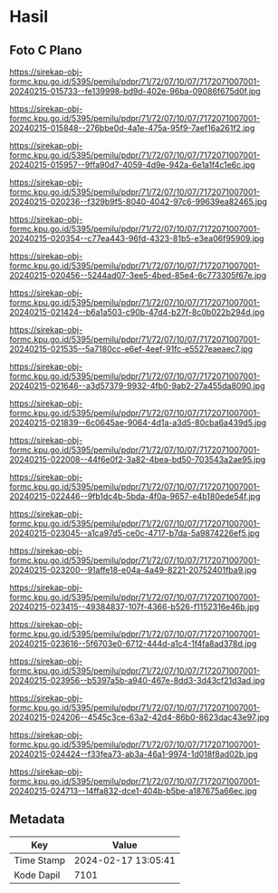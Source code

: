 # Hasil

## Foto C Plano

https://sirekap-obj-formc.kpu.go.id/5395/pemilu/pdpr/71/72/07/10/07/7172071007001-20240215-015733--fe139998-bd9d-402e-96ba-09086f675d0f.jpg

https://sirekap-obj-formc.kpu.go.id/5395/pemilu/pdpr/71/72/07/10/07/7172071007001-20240215-015848--276bbe0d-4a1e-475a-95f9-7aef16a261f2.jpg

https://sirekap-obj-formc.kpu.go.id/5395/pemilu/pdpr/71/72/07/10/07/7172071007001-20240215-015957--9ffa90d7-4059-4d9e-942a-6e1a1f4c1e6c.jpg

https://sirekap-obj-formc.kpu.go.id/5395/pemilu/pdpr/71/72/07/10/07/7172071007001-20240215-020236--f329b9f5-8040-4042-97c6-99639ea82465.jpg

https://sirekap-obj-formc.kpu.go.id/5395/pemilu/pdpr/71/72/07/10/07/7172071007001-20240215-020354--c77ea443-96fd-4323-81b5-e3ea06f95909.jpg

https://sirekap-obj-formc.kpu.go.id/5395/pemilu/pdpr/71/72/07/10/07/7172071007001-20240215-020456--5244ad07-3ee5-4bed-85e4-6c773305f67e.jpg

https://sirekap-obj-formc.kpu.go.id/5395/pemilu/pdpr/71/72/07/10/07/7172071007001-20240215-021424--b6a1a503-c90b-47d4-b27f-8c0b022b294d.jpg

https://sirekap-obj-formc.kpu.go.id/5395/pemilu/pdpr/71/72/07/10/07/7172071007001-20240215-021535--5a7180cc-e6ef-4eef-91fc-e5527eaeaec7.jpg

https://sirekap-obj-formc.kpu.go.id/5395/pemilu/pdpr/71/72/07/10/07/7172071007001-20240215-021646--a3d57379-9932-4fb0-9ab2-27a455da8090.jpg

https://sirekap-obj-formc.kpu.go.id/5395/pemilu/pdpr/71/72/07/10/07/7172071007001-20240215-021839--6c0645ae-9064-4d1a-a3d5-80cba6a439d5.jpg

https://sirekap-obj-formc.kpu.go.id/5395/pemilu/pdpr/71/72/07/10/07/7172071007001-20240215-022008--44f6e0f2-3a82-4bea-bd50-703543a2ae95.jpg

https://sirekap-obj-formc.kpu.go.id/5395/pemilu/pdpr/71/72/07/10/07/7172071007001-20240215-022446--9fb1dc4b-5bda-4f0a-9657-e4b180ede54f.jpg

https://sirekap-obj-formc.kpu.go.id/5395/pemilu/pdpr/71/72/07/10/07/7172071007001-20240215-023045--a1ca97d5-ce0c-4717-b7da-5a9874226ef5.jpg

https://sirekap-obj-formc.kpu.go.id/5395/pemilu/pdpr/71/72/07/10/07/7172071007001-20240215-023200--91affe18-e04a-4a49-8221-20752401fba9.jpg

https://sirekap-obj-formc.kpu.go.id/5395/pemilu/pdpr/71/72/07/10/07/7172071007001-20240215-023415--49384837-107f-4366-b526-f1152316e46b.jpg

https://sirekap-obj-formc.kpu.go.id/5395/pemilu/pdpr/71/72/07/10/07/7172071007001-20240215-023616--5f6703e0-6712-444d-a1c4-1f4fa8ad378d.jpg

https://sirekap-obj-formc.kpu.go.id/5395/pemilu/pdpr/71/72/07/10/07/7172071007001-20240215-023956--b5397a5b-a940-467e-8dd3-3d43cf21d3ad.jpg

https://sirekap-obj-formc.kpu.go.id/5395/pemilu/pdpr/71/72/07/10/07/7172071007001-20240215-024206--4545c3ce-63a2-42d4-86b0-8623dac43e97.jpg

https://sirekap-obj-formc.kpu.go.id/5395/pemilu/pdpr/71/72/07/10/07/7172071007001-20240215-024424--f33fea73-ab3a-46a1-9974-1d018f8ad02b.jpg

https://sirekap-obj-formc.kpu.go.id/5395/pemilu/pdpr/71/72/07/10/07/7172071007001-20240215-024713--14ffa832-dce1-404b-b5be-a187675a66ec.jpg


## Metadata

| Key        | Value               |
| ---------- | ------------------- |
| Time Stamp | 2024-02-17 13:05:41 |
| Kode Dapil | 7101                |



